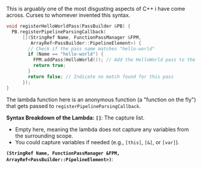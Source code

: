 This is arguably one of the most disgusting aspects of C++ i have come across.  Curses to whomever invented this syntax.

```cpp
void registerHelloWorldPass(PassBuilder &PB) {
  PB.registerPipelineParsingCallback(
      [](StringRef Name, FunctionPassManager &FPM,
         ArrayRef<PassBuilder::PipelineElement>) {
        // Check if the pass name matches "hello-world"
        if (Name == "hello-world") {
          FPM.addPass(HelloWorld()); // Add the HelloWorld pass to the pipeline
          return true;              
        }
        return false; // Indicate no match found for this pass
      });
}
```

The lambda function here is  an anonymous function (a "function on the fly") that gets passed to `registerPipelineParsingCallback`. 

**Syntax Breakdown of the Lambda:**
**`[]`**: The capture list.
- Empty here, meaning the lambda does not capture any variables from the surrounding scope.
- You could capture variables if needed (e.g., `[this]`, `[&]`, or `[var]`).

**`(StringRef Name, FunctionPassManager &FPM, ArrayRef<PassBuilder::PipelineElement>)`**:

